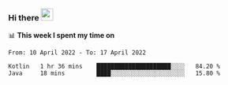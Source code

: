 ### Hi there <a href="https://www.gautamkrishnar.com/"><img src="https://media.giphy.com/media/hvRJCLFzcasrR4ia7z/giphy.gif" width="25px"></a>

📊 **This week I spent my time on**

<!--START_SECTION:waka-->

```text
From: 10 April 2022 - To: 17 April 2022

Kotlin   1 hr 36 mins    █████████████████████░░░░   84.20 %
Java     18 mins         ████░░░░░░░░░░░░░░░░░░░░░   15.80 %
```

<!--END_SECTION:waka-->
